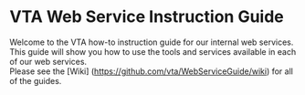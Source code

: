 # VTA Web Service Instruction Guide
Welcome to the VTA how-to instruction guide for our internal web services.  This guide will show you how to use the tools and services available in each of our web services.  
Please see the [Wiki] (https://github.com/vta/WebServiceGuide/wiki) for all of the guides.
